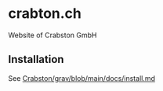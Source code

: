 # crabton.ch

Website of Crabston GmbH

## Installation

See [Crabston/grav/blob/main/docs/install.md](https://github.com/Crabston/grav/blob/main/docs/install.md)
